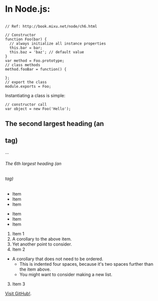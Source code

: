 # In Node.js:




```

// Ref: http://book.mixu.net/node/ch6.html

// Constructor
function Foo(bar) {
  // always initialize all instance properties
  this.bar = bar;
  this.baz = 'baz'; // default value
}
var method = Foo.prototype;
// class methods
method.fooBar = function() {

};
// export the class
module.exports = Foo;
```

Instantiating a class is simple:

```
// constructor call
var object = new Foo('Hello');
```



## The second largest heading (an <h2> tag)
…
###### The 6th largest heading (an <h6> tag)


* Item
* Item
* Item

- Item
- Item
- Item

1. Item 1
  1. A corollary to the above item.
  2. Yet another point to consider.
2. Item 2
  * A corollary that does not need to be ordered.
    * This is indented four spaces, because it's two spaces further than the item above.
    * You might want to consider making a new list.
3. Item 3

 [Visit GitHub!](https://www.github.com).



